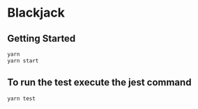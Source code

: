 # Blackjack

## Getting Started

```sh
yarn
yarn start
```

## To run the test execute the jest command

```sh
yarn test
```
